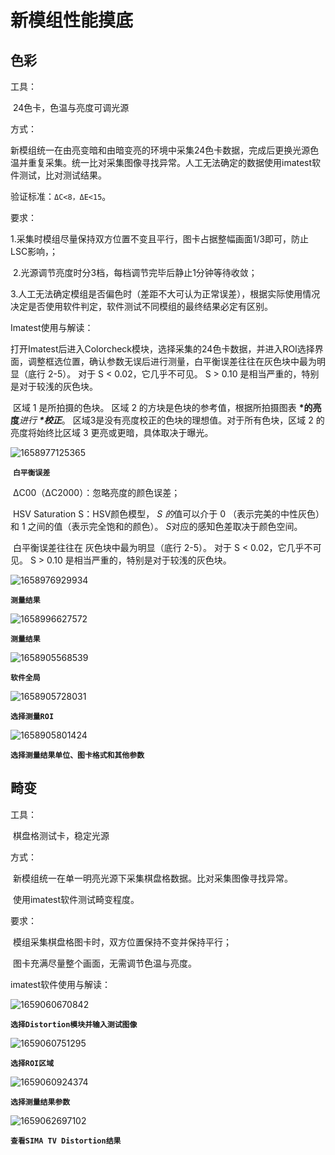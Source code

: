 # 新模组性能摸底

## 色彩

工具：

​	24色卡，色温与亮度可调光源

方式：

​	新模组统一在由亮变暗和由暗变亮的环境中采集24色卡数据，完成后更换光源色温并重复采集。统一比对采集图像寻找异常。人工无法确定的数据使用imatest软件测试，比对测试结果。

验证标准：`ΔC<8，ΔE<15`。

要求：

​	1.采集时模组尽量保持双方位置不变且平行，图卡占据整幅画面1/3即可，防止LSC影响，；

​	2.光源调节亮度时分3档，每档调节完毕后静止1分钟等待收敛；

​	3.人工无法确定模组是否偏色时（差距不大可认为正常误差），根据实际使用情况决定是否使用软件判定，软件测试不同模组的最终结果必定有区别。

Imatest使用与解读：

​	打开Imatest后进入Colorcheck模块，选择采集的24色卡数据，并进入ROI选择界面，调整框选位置，确认参数无误后进行测量，白平衡误差往往在灰色块中最为明显（底行 2-5）。 对于 S < 0.02，它几乎不可见。 S > 0.10 是相当严重的，特别是对于较浅的灰色块。 

​	区域 1 是所拍摄的色块。 区域 2 的方块是色块的参考值，根据所拍摄图表 **\*的亮度***进行 **\*校正***。 区域3是没有亮度校正的色块的理想值。对于所有色块，区域 2 的亮度将始终比区域 3 更亮或更暗，具体取决于曝光。 

![1658977125365](img/1658986850762.png)

​	**`白平衡误差`**

​	ΔC00（ΔC2000）：忽略亮度的颜色误差；

​	HSV Saturation S：HSV颜色模型， *S 的*值可以介于 0 （表示完美的中性灰色）和 1 之间的值（表示完全饱和的颜色）。 *S*对应的感知色差取决于颜色空间。  

​	白平衡误差往往在 灰色块中最为明显（底行 2-5）。 对于 S < 0.02，它几乎不可见。 S > 0.10 是相当严重的，特别是对于较浅的灰色块。 

![1658976929934](img/1658976929934.png)

**`测量结果`**

![1658996627572](img/1658996627572.png)

**`测量结果`**

![1658905568539](img/1658905568539.png)

**`软件全局`**

![1658905728031](img/1658905728031.png)

**`选择测量ROI`**

![1658905801424](img/1658905801424.png)

**`选择测量结果单位、图卡格式和其他参数`**



## 畸变

工具：

​	棋盘格测试卡，稳定光源

方式：

​	新模组统一在单一明亮光源下采集棋盘格数据。比对采集图像寻找异常。

​	使用imatest软件测试畸变程度。

要求：

​	模组采集棋盘格图卡时，双方位置保持不变并保持平行；

​	图卡充满尽量整个画面，无需调节色温与亮度。

imatest软件使用与解读：

![1659060670842](../1.工作小结/img/1659060670842.png)

**`选择Distortion模块并输入测试图像`**

![1659060751295](../1.工作小结/img/1659060751295.png)

**`选择ROI区域`**

![1659060924374](../1.工作小结/img/1659060924374.png)

**`选择测量结果参数`**

![1659062697102](../1.工作小结/img/1659062697102.png)

**`查看SIMA TV Distortion结果`**